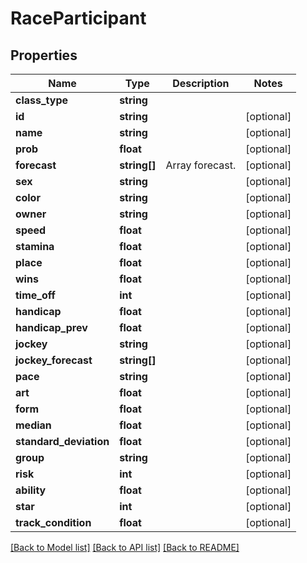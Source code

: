 # RaceParticipant

## Properties
Name | Type | Description | Notes
------------ | ------------- | ------------- | -------------
**class_type** | **string** |  | 
**id** | **string** |  | [optional] 
**name** | **string** |  | [optional] 
**prob** | **float** |  | [optional] 
**forecast** | **string[]** | Array forecast. | [optional] 
**sex** | **string** |  | [optional] 
**color** | **string** |  | [optional] 
**owner** | **string** |  | [optional] 
**speed** | **float** |  | [optional] 
**stamina** | **float** |  | [optional] 
**place** | **float** |  | [optional] 
**wins** | **float** |  | [optional] 
**time_off** | **int** |  | [optional] 
**handicap** | **float** |  | [optional] 
**handicap_prev** | **float** |  | [optional] 
**jockey** | **string** |  | [optional] 
**jockey_forecast** | **string[]** |  | [optional] 
**pace** | **string** |  | [optional] 
**art** | **float** |  | [optional] 
**form** | **float** |  | [optional] 
**median** | **float** |  | [optional] 
**standard_deviation** | **float** |  | [optional] 
**group** | **string** |  | [optional] 
**risk** | **int** |  | [optional] 
**ability** | **float** |  | [optional] 
**star** | **int** |  | [optional] 
**track_condition** | **float** |  | [optional] 

[[Back to Model list]](../README.md#documentation-for-models) [[Back to API list]](../README.md#documentation-for-api-endpoints) [[Back to README]](../README.md)



